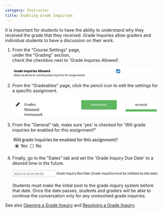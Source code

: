 ```yaml
---
category: Instructor
title: Enabling Grade Inquiries
---
```


It is important for students to have the ability to understand why
they received the grade that they received. Grade Inquiries allow
graders and individual students to have a discussion on their work.

1. From the "Course Settings" page,  
   under the "Grading" section,  
   check the checkbox next to 'Grade Inquires Allowed'.
   
   ![](/images/instructor_course_enable_grade_inquiry.PNG)

2. From the "Gradeables" page, click the pencil icon to edit the
   settings for a specific assignment. 

   ![](/images/instructor_grade_inquiry_gradeable_pencil.PNG)

3. From the "General" tab, make sure 'yes' is checked for
   'Will grade inquiries be enabled for this assignment?'  

   ![](/images/instructor_gradeable_enable_grade_inquiry.PNG)

4. Finally, go to the "Dates" tab and set the 'Grade Inquiry Due Date'
   to a desired time in the future.
   
   ![](/images/instructor_grade_inquiry_due_date.PNG)

   Students must make the initial post to the grade inquiry system
   before that date.  Once the date passes, students and graders will
   be able to continue the conversation only for any unresolved grade
   inquiries.

See also [Opening a Grade Inquiry](../student/grade_inquiry_student) and
[Resolving a Grade Inquiry](../grader/grade_inquiry_grader).







